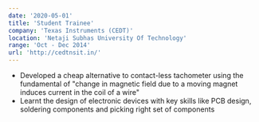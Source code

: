```yaml
---
date: '2020-05-01'
title: 'Student Trainee'
company: 'Texas Instruments (CEDT)'
location: 'Netaji Subhas University Of Technology'
range: 'Oct - Dec 2014'
url: 'http://cedtnsit.in/'
---
```


- Developed a cheap alternative to contact-less tachometer using the fundamental of "change in magnetic field due to a moving magnet induces current in the coil of a wire"
- Learnt the design of electronic devices with key skills like PCB design, soldering components and picking right set of components
